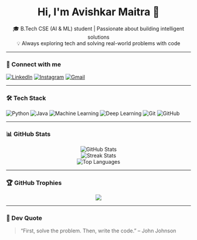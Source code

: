 
<h1 align="center">Hi, I'm Avishkar Maitra 👋</h1>
<p align="center">
🎓 B.Tech CSE (AI & ML) student | Passionate about building intelligent solutions<br>
💡 Always exploring tech and solving real-world problems with code
</p>

---

### 🔗 Connect with me
[![LinkedIn](https://img.shields.io/badge/LinkedIn-blue?style=flat-square&logo=linkedin)](https://linkedin.com/in/avishkar-maitra-7b525a287)
[![Instagram](https://img.shields.io/badge/Instagram-E4405F?style=flat-square&logo=instagram&logoColor=white)](https://www.instagram.com/avishkar_maitra)
[![Gmail](https://img.shields.io/badge/Gmail-D14836?style=flat-square&logo=gmail&logoColor=white)](mailto:avishkarmaitra@gmail.com)

---

### 🛠 Tech Stack
![Python](https://img.shields.io/badge/-Python-3776AB?style=flat-square&logo=python&logoColor=white)
![Java](https://img.shields.io/badge/-Java-007396?style=flat-square&logo=java&logoColor=white)
![Machine Learning](https://img.shields.io/badge/-Machine%20Learning-102770?style=flat-square&logo=scikit-learn&logoColor=white)
![Deep Learning](https://img.shields.io/badge/-Deep%20Learning-FF6F00?style=flat-square&logo=tensorflow&logoColor=white)
![Git](https://img.shields.io/badge/-Git-F05032?style=flat-square&logo=git&logoColor=white)
![GitHub](https://img.shields.io/badge/-GitHub-181717?style=flat-square&logo=github&logoColor=white)

---

### 📊 GitHub Stats
<p align="center">
<img src="https://github-readme-stats.vercel.app/api?username=avishkarmaitra04&show_icons=true&theme=radical" alt="GitHub Stats"/>
<br>
<img src="https://github-readme-streak-stats.herokuapp.com/?user=avishkarmaitra04&theme=radical" alt="Streak Stats"/>
<br>
<img src="https://github-readme-stats.vercel.app/api/top-langs/?username=avishkarmaitra04&layout=compact&theme=radical" alt="Top Languages"/>
</p>

---

### 🏆 GitHub Trophies
<p align="center">
  <img src="https://github-profile-trophy.vercel.app/?username=avishkarmaitra04&theme=radical&no-bg=true&margin-w=4"/>
</p>

---

### 💬 Dev Quote
> “First, solve the problem. Then, write the code.” – John Johnson
